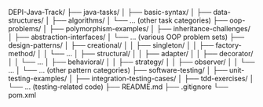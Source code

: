 DEPI-Java-Track/
├── java-tasks/
│   ├── basic-syntax/
│   ├── data-structures/
│   ├── algorithms/
│   └── ... (other task categories)
├── oop-problems/
│   ├── polymorphism-examples/
│   ├── inheritance-challenges/
│   ├── abstraction-interfaces/
│   └── ... (various OOP problem sets)
├── design-patterns/
│   ├── creational/
│   │   ├── singleton/
│   │   ├── factory-method/
│   │   └── ...
│   ├── structural/
│   │   ├── adapter/
│   │   ├── decorator/
│   │   └── ...
│   ├── behavioral/
│   │   ├── strategy/
│   │   ├── observer/
│   │   └── ...
│   └── ... (other pattern categories)
├── software-testing/
│   ├── unit-testing-examples/
│   ├── integration-testing-cases/
│   ├── tdd-exercises/
│   └── ... (testing-related code)
├── README.md
├── .gitignore
└── pom.xml 
